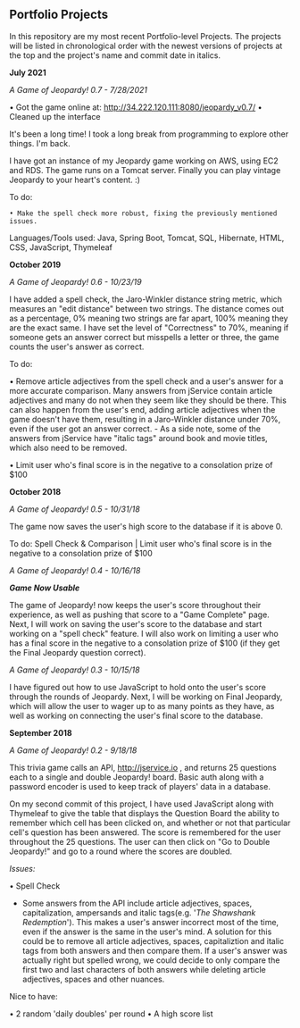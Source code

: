## Portfolio Projects

In this repository are my most recent Portfolio-level Projects. The projects will be listed in chronological order with the newest versions of projects at the top and the project's name and commit date in italics.

<b>July 2021</b>

<i>A Game of Jeopardy! 0.7 - 7/28/2021</i>

  • Got the game online at: http://34.222.120.111:8080/jeopardy_v0.7/
  • Cleaned up the interface

  It's been a long time! I took a long break from programming to explore other things. I'm back.

  I have got an instance of my Jeopardy game working on AWS, using EC2 and RDS. The game runs on a Tomcat server. Finally you can play vintage Jeopardy to your heart's content. :)

  To do:

    • Make the spell check more robust, fixing the previously mentioned issues.

  Languages/Tools used: Java, Spring Boot, Tomcat, SQL, Hibernate, HTML, CSS, JavaScript, Thymeleaf

<b>October 2019</b>

<i>A Game of Jeopardy! 0.6 - 10/23/19</i>

  I have added a spell check, the Jaro-Winkler distance string metric, which measures an "edit distance" between two strings. The distance comes out as a percentage, 0% meaning two strings are far apart, 100% meaning they are the exact same. I have set the level of "Correctness" to 70%, meaning if someone gets an answer correct but misspells a letter or three, the game counts the user's answer as correct.
  
  To do: 
    
  • Remove article adjectives from the spell check and a user's answer for a more accurate comparison. Many answers from jService contain article adjectives and many do not when they seem like they should be there. This can also happen from the user's end, adding article adjectives when the game doesn't have them, resulting in a Jaro-Winkler distance under 70%, even if the user got an answer correct.
      - As a side note, some of the answers from jService have "italic tags" around book and movie titles, which also need to be removed.
    
  • Limit user who's final score is in the negative to a consolation prize of $100

<b>October 2018</b>

<i>A Game of Jeopardy! 0.5 - 10/31/18</i>

  The game now saves the user's high score to the database if it is above 0. 

  To do: Spell Check & Comparison | Limit user who's final score is in the negative to a consolation prize of $100

<i>A Game of Jeopardy! 0.4 - 10/16/18</i>

<b><i>Game Now Usable</i></b>

  The game of Jeopardy! now keeps the user's score throughout their experience, as well as pushing that score to a "Game Complete" page. Next, I will work on saving the user's score to the database and start working on a "spell check" feature. I will also work on limiting a user who has a final score in the negative to a consolation prize of $100 (if they get the Final Jeopardy question correct).

<i>A Game of Jeopardy! 0.3 - 10/15/18</i>

  I have figured out how to use JavaScript to hold onto the user's score through the rounds of Jeopardy. Next, I will be working on Final Jeopardy, which will allow the user to wager up to as many points as they have, as well as working on connecting the user's final score to the database.

<b>September 2018</b>

<i>A Game of Jeopardy! 0.2 - 9/18/18</i>

  This trivia game calls an API, http://jservice.io , and returns 25 questions each to a single and double Jeopardy! board. Basic auth along with a password encoder is used to keep track of players' data in a database. 

  On my second commit of this project, I have used JavaScript along with Thymeleaf to give the table that displays the Question Board the ability to remember which cell has been clicked on, and whether or not that particular cell's question has been answered. The score is remembered for the user throughout the 25 questions. The user can then click on "Go to Double Jeopardy!" and go to a round where the scores are doubled.

<i>Issues:</i>

  • Spell Check
   - Some answers from the API include article adjectives, spaces, capitalization, ampersands and italic tags(e.g. '<i>The Shawshank Redemption</i>'). This makes a user's answer incorrect most of the time, even if the answer is the same in the user's mind. A solution for this could be to remove all article adjectives, spaces, capitaliztion and italic tags from both answers and then compare them. If a user's answer was actually right but spelled wrong, we could decide to only compare the first two and last characters of both answers while deleting article adjectives, spaces and other nuances.

  Nice to have:

  • 2 random 'daily doubles' per round 
  • A high score list
